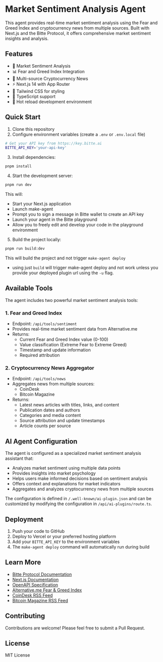 # Market Sentiment Analysis Agent

This agent provides real-time market sentiment analysis using the Fear and Greed Index and cryptocurrency news from multiple sources. Built with Next.js and the Bitte Protocol, it offers comprehensive market sentiment insights and analysis.

## Features

- 🤖 Market Sentiment Analysis
- 📊 Fear and Greed Index Integration
- 📰 Multi-source Cryptocurrency News
- ⚡ Next.js 14 with App Router
- 🎨 Tailwind CSS for styling
- 📝 TypeScript support
- 🔄 Hot reload development environment

## Quick Start

1. Clone this repository
2. Configure environment variables (create a `.env` or `.env.local` file)

```bash
# Get your API key from https://key.bitte.ai
BITTE_API_KEY='your-api-key'
```

3. Install dependencies:

```bash
pnpm install
```

4. Start the development server:

```bash
pnpm run dev
```

This will:
- Start your Next.js application
- Launch make-agent
- Prompt you to sign a message in Bitte wallet to create an API key
- Launch your agent in the Bitte playground
- Allow you to freely edit and develop your code in the playground environment

5. Build the project locally:

```bash
pnpm run build:dev
```

This will build the project and not trigger `make-agent deploy`

- using just `build` will trigger make-agent deploy and not work unless you provide your deployed plugin url using the `-u` flag.

## Available Tools

The agent includes two powerful market sentiment analysis tools:

### 1. Fear and Greed Index

- Endpoint: `/api/tools/sentiment`
- Provides real-time market sentiment data from Alternative.me
- Returns:
  - Current Fear and Greed Index value (0-100)
  - Value classification (Extreme Fear to Extreme Greed)
  - Timestamp and update information
  - Required attribution

### 2. Cryptocurrency News Aggregator

- Endpoint: `/api/tools/news`
- Aggregates news from multiple sources:
  - CoinDesk
  - Bitcoin Magazine
- Returns:
  - Latest news articles with titles, links, and content
  - Publication dates and authors
  - Categories and media content
  - Source attribution and update timestamps
  - Article counts per source

## AI Agent Configuration

The agent is configured as a specialized market sentiment analysis assistant that:
- Analyzes market sentiment using multiple data points
- Provides insights into market psychology
- Helps users make informed decisions based on sentiment analysis
- Offers context and explanations for market indicators
- Aggregates and analyzes cryptocurrency news from multiple sources

The configuration is defined in `/.well-known/ai-plugin.json` and can be customized by modifying the configuration in `/api/ai-plugins/route.ts`.

## Deployment

1. Push your code to GitHub
2. Deploy to Vercel or your preferred hosting platform
3. Add your `BITTE_API_KEY` to the environment variables
4. The `make-agent deploy` command will automatically run during build

## Learn More

- [Bitte Protocol Documentation](https://docs.bitte.ai)
- [Next.js Documentation](https://nextjs.org/docs)
- [OpenAPI Specification](https://swagger.io/specification/)
- [Alternative.me Fear & Greed Index](https://alternative.me/crypto/fear-and-greed-index/)
- [CoinDesk RSS Feed](https://www.coindesk.com/arc/outboundfeeds/rss/)
- [Bitcoin Magazine RSS Feed](https://bitcoinmagazine.com/.rss/full/)

## Contributing

Contributions are welcome! Please feel free to submit a Pull Request.

## License

MIT License
